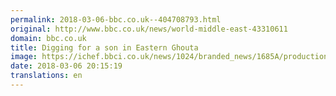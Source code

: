 ```yaml
---
permalink: 2018-03-06-bbc.co.uk--404708793.html
original: http://www.bbc.co.uk/news/world-middle-east-43310611
domain: bbc.co.uk
title: Digging for a son in Eastern Ghouta
image: https://ichef.bbci.co.uk/news/1024/branded_news/1685A/production/_100305229_p0608w41.jpg
date: 2018-03-06 20:15:19
translations: en
---
```



